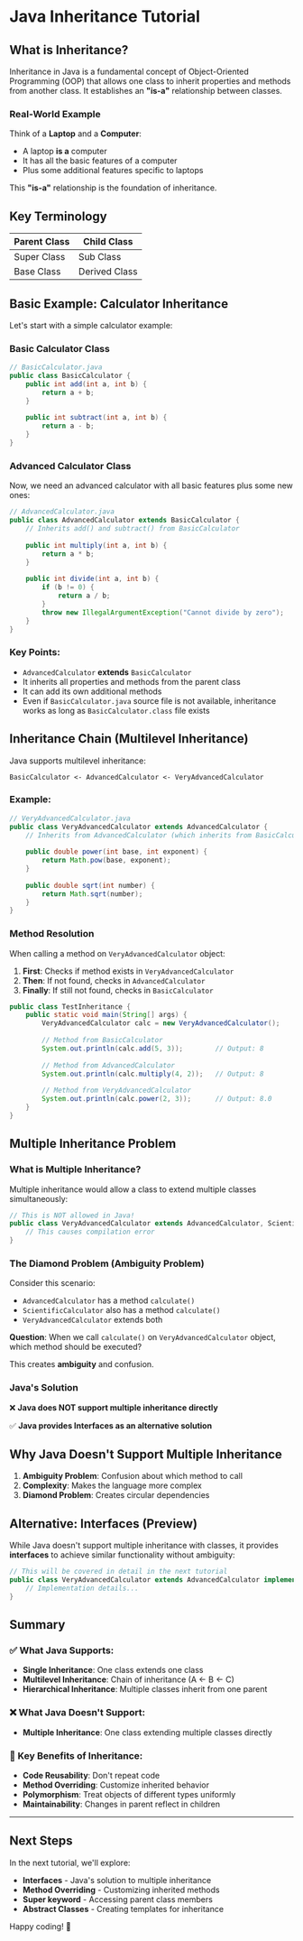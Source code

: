 # Java Inheritance Tutorial

## What is Inheritance?

Inheritance in Java is a fundamental concept of Object-Oriented Programming (OOP) that allows one class to inherit properties and methods from another class. It establishes an **"is-a"** relationship between classes.

### Real-World Example
Think of a **Laptop** and a **Computer**:
- A laptop **is a** computer
- It has all the basic features of a computer
- Plus some additional features specific to laptops

This **"is-a"** relationship is the foundation of inheritance.

## Key Terminology

| Parent Class | Child Class |
|--------------|-------------|
| Super Class  | Sub Class   |
| Base Class   | Derived Class |

## Basic Example: Calculator Inheritance

Let's start with a simple calculator example:

### Basic Calculator Class
```java
// BasicCalculator.java
public class BasicCalculator {
    public int add(int a, int b) {
        return a + b;
    }
    
    public int subtract(int a, int b) {
        return a - b;
    }
}
```

### Advanced Calculator Class
Now, we need an advanced calculator with all basic features plus some new ones:

```java
// AdvancedCalculator.java
public class AdvancedCalculator extends BasicCalculator {
    // Inherits add() and subtract() from BasicCalculator
    
    public int multiply(int a, int b) {
        return a * b;
    }
    
    public int divide(int a, int b) {
        if (b != 0) {
            return a / b;
        }
        throw new IllegalArgumentException("Cannot divide by zero");
    }
}
```

### Key Points:
- `AdvancedCalculator` **extends** `BasicCalculator`
- It inherits all properties and methods from the parent class
- It can add its own additional methods
- Even if `BasicCalculator.java` source file is not available, inheritance works as long as `BasicCalculator.class` file exists

## Inheritance Chain (Multilevel Inheritance)

Java supports multilevel inheritance:

```
BasicCalculator <- AdvancedCalculator <- VeryAdvancedCalculator
```

### Example:
```java
// VeryAdvancedCalculator.java
public class VeryAdvancedCalculator extends AdvancedCalculator {
    // Inherits from AdvancedCalculator (which inherits from BasicCalculator)
    
    public double power(int base, int exponent) {
        return Math.pow(base, exponent);
    }
    
    public double sqrt(int number) {
        return Math.sqrt(number);
    }
}
```

### Method Resolution
When calling a method on `VeryAdvancedCalculator` object:

1. **First**: Checks if method exists in `VeryAdvancedCalculator`
2. **Then**: If not found, checks in `AdvancedCalculator`
3. **Finally**: If still not found, checks in `BasicCalculator`

```java
public class TestInheritance {
    public static void main(String[] args) {
        VeryAdvancedCalculator calc = new VeryAdvancedCalculator();
        
        // Method from BasicCalculator
        System.out.println(calc.add(5, 3));        // Output: 8
        
        // Method from AdvancedCalculator  
        System.out.println(calc.multiply(4, 2));   // Output: 8
        
        // Method from VeryAdvancedCalculator
        System.out.println(calc.power(2, 3));      // Output: 8.0
    }
}
```

## Multiple Inheritance Problem

### What is Multiple Inheritance?
Multiple inheritance would allow a class to extend multiple classes simultaneously:

```java
// This is NOT allowed in Java!
public class VeryAdvancedCalculator extends AdvancedCalculator, ScientificCalculator {
    // This causes compilation error
}
```

### The Diamond Problem (Ambiguity Problem)

Consider this scenario:
- `AdvancedCalculator` has a method `calculate()`
- `ScientificCalculator` also has a method `calculate()`
- `VeryAdvancedCalculator` extends both

**Question**: When we call `calculate()` on `VeryAdvancedCalculator` object, which method should be executed?

This creates **ambiguity** and confusion.

### Java's Solution

❌ **Java does NOT support multiple inheritance directly**

✅ **Java provides Interfaces as an alternative solution**

## Why Java Doesn't Support Multiple Inheritance

1. **Ambiguity Problem**: Confusion about which method to call
2. **Complexity**: Makes the language more complex
3. **Diamond Problem**: Creates circular dependencies

## Alternative: Interfaces (Preview)

While Java doesn't support multiple inheritance with classes, it provides **interfaces** to achieve similar functionality without ambiguity:

```java
// This will be covered in detail in the next tutorial
public class VeryAdvancedCalculator extends AdvancedCalculator implements ScientificOperations {
    // Implementation details...
}
```

## Summary

### ✅ What Java Supports:
- **Single Inheritance**: One class extends one class
- **Multilevel Inheritance**: Chain of inheritance (A <- B <- C)
- **Hierarchical Inheritance**: Multiple classes inherit from one parent

### ❌ What Java Doesn't Support:
- **Multiple Inheritance**: One class extending multiple classes directly

### 🔑 Key Benefits of Inheritance:
- **Code Reusability**: Don't repeat code
- **Method Overriding**: Customize inherited behavior
- **Polymorphism**: Treat objects of different types uniformly
- **Maintainability**: Changes in parent reflect in children

---

## Next Steps
In the next tutorial, we'll explore:
- **Interfaces** - Java's solution to multiple inheritance
- **Method Overriding** - Customizing inherited methods  
- **Super keyword** - Accessing parent class members
- **Abstract Classes** - Creating templates for inheritance

Happy coding! 🚀
